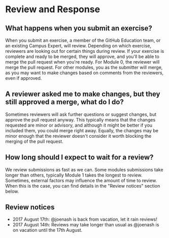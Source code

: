 # Review and Response

## What happens when you submit an exercise?

When you submit an exercise, a member of the GitHub Education team, or an existing Campus Expert, will review. Depending on which exercise, reviewers are looking out for certain things during review. If your exercise is complete and ready to be merged, they will approve, and you'll be able to merge the pull request when you're ready. For Module 0, the reviewer will merge the pull request. For other modules, you as the submitter will merge, as you may want to make changes based on comments from the reviewers, even if approved.

## A reviewer asked me to make changes, but they still approved a merge, what do I do?

Sometimes reviewers will ask further questions or suggest changes, but approve the pull request anyway. This typically means that the changes requested are minor or advisory, and although it might be better if you included them, you could merge right away. Equally, the changes may be minor enough that the reviewer doesn't consider it worth blocking the merging of the pull request.

## How long should I expect to wait for a review?

We review submissions as fast as we can. Some modules submissions take longer than others, typically Module 1 takes the longest to review. Sometimes, external factors may influence the amount of time to review. When this is the case, you can find details in the "Review notices" section below.

## Review notices

- 2017 August 17th: @joenash is back from vacation, let it rain reviews! 
- 2017 August 14th: Reviews may take longer than usual as @joenash is on vacation until the 17th August.
